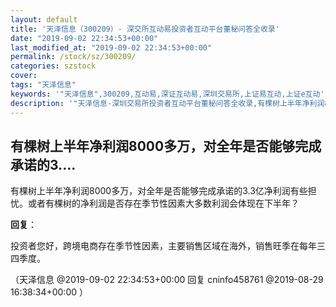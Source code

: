 ```yaml
---
layout: default
title: '天泽信息（300209）- 深交所互动易投资者互动平台董秘问答全收录'
date: "2019-09-02 22:34:53+00:00"
last_modified_at: "2019-09-02 22:34:53+00:00"
permalink: /stock/sz/300209/
categories: szstock
cover: 
tags: "天泽信息"
keywords: '"天泽信息",300209,互动易,深证互动易,深圳交易所,上证易互动,上证e互动'
description: '"天泽信息-深圳交易所投资者互动平台董秘问答全收录,有棵树上半年净利润8000多万，对全年是否能够完成承诺的3.3亿净利润有些担忧。或者有棵树的净利润是否存在季节性因素大多数利润会体现在下半年？"'
---
```


## 有棵树上半年净利润8000多万，对全年是否能够完成承诺的3....

有棵树上半年净利润8000多万，对全年是否能够完成承诺的3.3亿净利润有些担忧。或者有棵树的净利润是否存在季节性因素大多数利润会体现在下半年？

**回复**：

投资者您好，跨境电商存在季节性因素，主要销售区域在海外，销售旺季在每年三四季度。 

（天泽信息  @2019-09-02 22:34:53+00:00 回复 cninfo458761  @2019-08-29 16:38:34+00:00 ）

